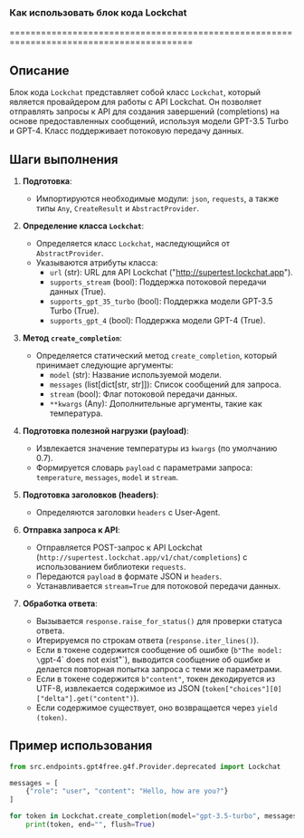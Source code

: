 ### Как использовать блок кода Lockchat
=========================================================================================

Описание
-------------------------
Блок кода `Lockchat` представляет собой класс `Lockchat`, который является провайдером для работы с API Lockchat. Он позволяет отправлять запросы к API для создания завершений (completions) на основе предоставленных сообщений, используя модели GPT-3.5 Turbo и GPT-4. Класс поддерживает потоковую передачу данных.

Шаги выполнения
-------------------------
1. **Подготовка**:
   - Импортируются необходимые модули: `json`, `requests`, а также типы `Any`, `CreateResult` и `AbstractProvider`.

2. **Определение класса `Lockchat`**:
   - Определяется класс `Lockchat`, наследующийся от `AbstractProvider`.
   - Указываются атрибуты класса:
     - `url` (str): URL для API Lockchat ("http://supertest.lockchat.app").
     - `supports_stream` (bool): Поддержка потоковой передачи данных (True).
     - `supports_gpt_35_turbo` (bool): Поддержка модели GPT-3.5 Turbo (True).
     - `supports_gpt_4` (bool): Поддержка модели GPT-4 (True).

3. **Метод `create_completion`**:
   - Определяется статический метод `create_completion`, который принимает следующие аргументы:
     - `model` (str): Название используемой модели.
     - `messages` (list[dict[str, str]]): Список сообщений для запроса.
     - `stream` (bool): Флаг потоковой передачи данных.
     - `**kwargs` (Any): Дополнительные аргументы, такие как температура.

4. **Подготовка полезной нагрузки (payload)**:
   - Извлекается значение температуры из `kwargs` (по умолчанию 0.7).
   - Формируется словарь `payload` с параметрами запроса: `temperature`, `messages`, `model` и `stream`.

5. **Подготовка заголовков (headers)**:
   - Определяются заголовки `headers` с User-Agent.

6. **Отправка запроса к API**:
   - Отправляется POST-запрос к API Lockchat (`http://supertest.lockchat.app/v1/chat/completions`) с использованием библиотеки `requests`.
   - Передаются `payload` в формате JSON и `headers`.
   - Устанавливается `stream=True` для потоковой передачи данных.

7. **Обработка ответа**:
   - Вызывается `response.raise_for_status()` для проверки статуса ответа.
   - Итерируемся по строкам ответа (`response.iter_lines()`).
   - Если в токене содержится сообщение об ошибке (`b"The model: \`gpt-4\` does not exist"`), выводится сообщение об ошибке и делается повторная попытка запроса с теми же параметрами.
   - Если в токене содержится `b"content"`, токен декодируется из UTF-8, извлекается содержимое из JSON (`token["choices"][0]["delta"].get("content")`).
   - Если содержимое существует, оно возвращается через `yield (token)`.

Пример использования
-------------------------

```python
from src.endpoints.gpt4free.g4f.Provider.deprecated import Lockchat

messages = [
    {"role": "user", "content": "Hello, how are you?"}
]

for token in Lockchat.create_completion(model="gpt-3.5-turbo", messages=messages, stream=True):
    print(token, end="", flush=True)